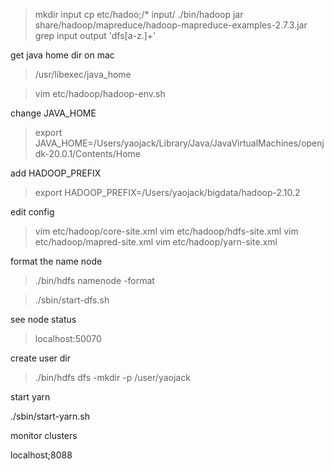> mkdir input
> cp etc/hadoo;/* input/
> ./bin/hadoop jar share/hadoop/mapreduce/hadoop-mapreduce-examples-2.7.3.jar grep input output 'dfs[a-z.]+'


get java home dir on mac

> /usr/libexec/java_home

> vim etc/hadoop/hadoop-env.sh

change JAVA_HOME

> export JAVA_HOME=/Users/yaojack/Library/Java/JavaVirtualMachines/openjdk-20.0.1/Contents/Home

add HADOOP_PREFIX

> export HADOOP_PREFIX=/Users/yaojack/bigdata/hadoop-2.10.2

edit config

> vim etc/hadoop/core-site.xml
> vim etc/hadoop/hdfs-site.xml
> vim etc/hadoop/mapred-site.xml
> vim etc/hadoop/yarn-site.xml

format the name node

> ./bin/hdfs namenode -format

> ./sbin/start-dfs.sh

see node status 

> localhost:50070

create user dir

> ./bin/hdfs dfs -mkdir -p /user/yaojack

start yarn

./sbin/start-yarn.sh

monitor clusters

localhost;8088


